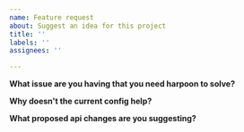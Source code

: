 ```yaml
---
name: Feature request
about: Suggest an idea for this project
title: ''
labels: ''
assignees: ''

---
```


**What issue are you having that you need harpoon to solve?**

**Why doesn't the current config help?**

**What proposed api changes are you suggesting?**
